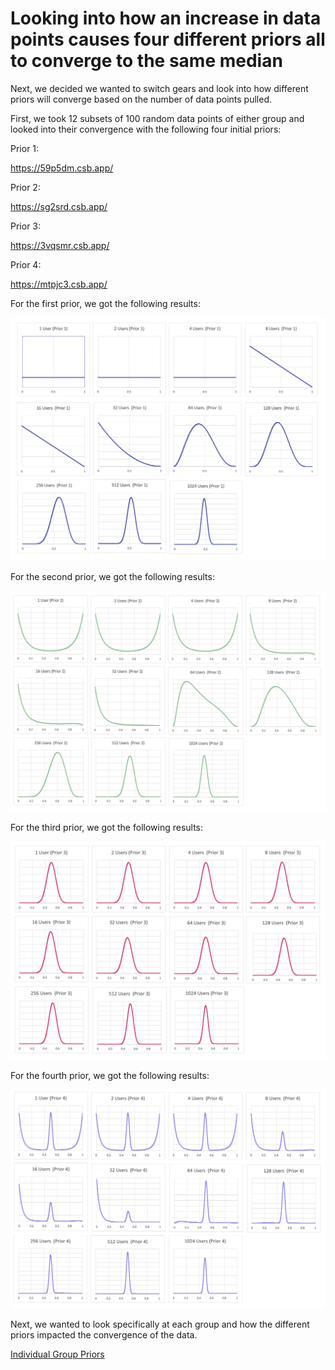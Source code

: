 # Looking into how an increase in data points causes four different priors all to converge to the same median

Next, we decided we wanted to switch gears and look into how different priors will converge based on the number of data points pulled. 

First, we took 12 subsets of 100 random data points of either group and looked into their convergence with the following four initial priors:

<!--- ![priors](https://github.com/EvaGostiuk/MAT4376-project-2-team-3/blob/master/AB_DataSet/images/priors.png?raw=true) -->

Prior 1: 

https://59p5dm.csb.app/

Prior 2:

https://sg2srd.csb.app/

Prior 3: 

https://3vqsmr.csb.app/

Prior 4: 

https://mtpjc3.csb.app/

For the first prior, we got the following results:

![priors1 - all](https://github.com/EvaGostiuk/MAT4376-project-2-team-3/blob/master/AB_DataSet/images/prior1_all.png?raw=true)



For the second prior, we got the following results:

![priors2 - all](https://github.com/EvaGostiuk/MAT4376-project-2-team-3/blob/master/AB_DataSet/images/prior2_all.png?raw=true)



For the third prior, we got the following results:

![priors3 - all](https://github.com/EvaGostiuk/MAT4376-project-2-team-3/blob/master/AB_DataSet/images/prior3_all.png?raw=true)



For the fourth prior, we got the following results:

![priors4 - all](https://github.com/EvaGostiuk/MAT4376-project-2-team-3/blob/master/AB_DataSet/images/prior4_all.png?raw=true)



Next, we wanted to look specifically at each group and how the different priors impacted the convergence of the data.

[Individual Group Priors](https://github.com/EvaGostiuk/MAT4376-project-2-team-3/blob/master/AB_DataSet/task_1/04-Individual_Group_Priors.md)
